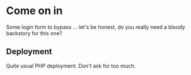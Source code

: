 # Come on in
Some login form to bypass ... let's be honest, do you really need a bloody backstory for this one?

## Deployment
Quite usual PHP deployment. Don't ask for too much.
